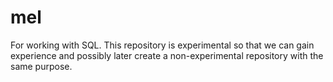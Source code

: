 # mel
For working with SQL. This repository is experimental so that we can gain experience and possibly later create a non-experimental repository with the same purpose.
